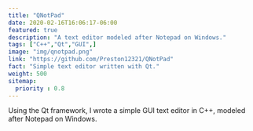 ```yaml
---
title: "QNotPad"
date: 2020-02-16T16:06:17-06:00
featured: true
description: "A text editor modeled after Notepad on Windows."
tags: ["C++","Qt","GUI",]
image: "img/qnotpad.png"
link: "https://github.com/Preston12321/QNotPad"
fact: "Simple text editor written with Qt."
weight: 500
sitemap:
  priority : 0.8
---
```


Using the Qt framework, I wrote a simple GUI text editor in C++, modeled after Notepad on Windows.
